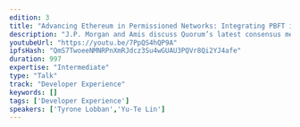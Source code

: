 ```yaml
---
edition: 3
title: "Advancing Ethereum in Permissioned Networks: Integrating PBFT into Quorum"
description: "J.P. Morgan and Amis discuss Quorum’s latest consensus mechanism option. Istanbul Byzantine Fault Tolerance (IBFT) is a native Practical Byzantine Fault Tolerance (PBFT). This integration continues Quorum’s tradition of partnering with the community to produce innovations that bolster Ethereum."
youtubeUrl: "https://youtu.be/7PpQS4hQP9A"
ipfsHash: "QmS7TwoeeNMNRPnXmRJdcz3Su4wGUAU3PQVr8Qi2YJ4afe"
duration: 997
expertise: "Intermediate"
type: "Talk"
track: "Developer Experience"
keywords: []
tags: ['Developer Experience']
speakers: ['Tyrone Lobban','Yu-Te Lin']
---
```


